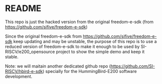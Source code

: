 # README #

This repo is just the hacked version from the original freedom-e-sdk (from https://github.com/sifive/freedom-e-sdk)

Since the original freedom-e-sdk from https://github.com/sifive/freedom-e-sdk keep updating and may be unstable, the purpose of this repo is to use a reduced version of freedom-e-sdk to make it enough to be used by SI-RISCV/e200_opensource project to show the simple demo and keep it stable. 

Note: we will maitain another dedicated github repo (https://github.com/SI-RISCV/hbird-e-sdk) specially for the HummingBird-E200 software development.

